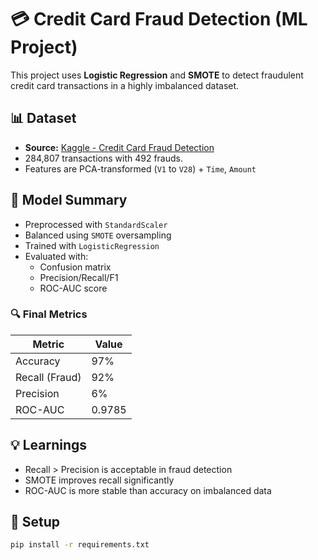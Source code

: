 # 💳 Credit Card Fraud Detection (ML Project)

This project uses **Logistic Regression** and **SMOTE** to detect fraudulent credit card transactions in a highly imbalanced dataset.

## 📊 Dataset

- **Source:** [Kaggle - Credit Card Fraud Detection](https://www.kaggle.com/datasets/mlg-ulb/creditcardfraud)
- 284,807 transactions with 492 frauds.
- Features are PCA-transformed (`V1` to `V28`) + `Time`, `Amount`

## 🧠 Model Summary

- Preprocessed with `StandardScaler`
- Balanced using `SMOTE` oversampling
- Trained with `LogisticRegression`
- Evaluated with:
  - Confusion matrix
  - Precision/Recall/F1
  - ROC-AUC score

### 🔍 Final Metrics

| Metric         | Value     |
|----------------|-----------|
| Accuracy       | 97%       |
| Recall (Fraud) | 92%       |
| Precision      | 6%        |
| ROC-AUC        | 0.9785    |

## 💡 Learnings

- Recall > Precision is acceptable in fraud detection
- SMOTE improves recall significantly
- ROC-AUC is more stable than accuracy on imbalanced data

## 🧪 Setup

```bash
pip install -r requirements.txt

